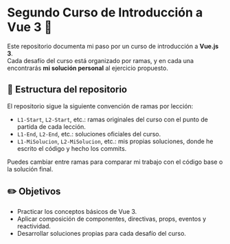 # Segundo Curso de Introducción a Vue 3 🚀

Este repositorio documenta mi paso por un curso de introducción a **Vue.js 3**.  
Cada desafío del curso está organizado por ramas, y en cada una encontrarás **mi solución personal** al ejercicio propuesto.

## 🧠 Estructura del repositorio

El repositorio sigue la siguiente convención de ramas por lección:

- `L1-Start`, `L2-Start`, etc.: ramas originales del curso con el punto de partida de cada lección.
- `L1-End`, `L2-End`, etc.: soluciones oficiales del curso.
- `L1-MiSolucion`, `L2-MiSolucion`, etc.: mis propias soluciones, donde he escrito el código y hecho los commits.

Puedes cambiar entre ramas para comparar mi trabajo con el código base o la solución final.

## ✏️ Objetivos

- Practicar los conceptos básicos de Vue 3.
- Aplicar composición de componentes, directivas, props, eventos y reactividad.
- Desarrollar soluciones propias para cada desafío del curso.

